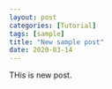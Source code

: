 ```yaml
---
layout: post
categories: [Tutorial]
tags: [sample]
title: "New sample post"
date: 2020-03-14
---
```


THis is new post.
